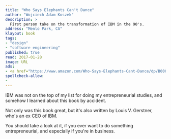 ```yaml
---
title: "Who Says Elephants Can't Dance"
author: "Wojciech Adam Koszek"
description: >
  First person take on the transformation of IBM in the 90's.
address: "Menlo Park, CA"
klayout: book
tags:
- "design"
- "software engineering"
published: true
read: 2017-01-28
image: URL
ads:
- <a href="https://www.amazon.com/Who-Says-Elephants-Cant-Dance/dp/B0006IU4P2/ref=as_li_ss_il?s=books&ie=UTF8&qid=1500878003&sr=1-1&keywords=who+says+elephants+can't+dance&linkCode=li2&tag=wkoszek08-20&linkId=9522809270ab9d6f379ac7f8d3c45d50" target="_blank"><img border="0" src="//ws-na.amazon-adsystem.com/widgets/q?_encoding=UTF8&ASIN=B0006IU4P2&Format=_SL160_&ID=AsinImage&MarketPlace=US&ServiceVersion=20070822&WS=1&tag=wkoszek08-20" ></a><img src="https://ir-na.amazon-adsystem.com/e/ir?t=wkoszek08-20&l=li2&o=1&a=B0006IU4P2" width="1" height="1" border="0" alt="" style="border:none !important; margin:0px !important;" />
spellcheck-allow:
- 
---
```


IBM was not on the top of my list for doing my entrepreneurial studies, and
somehow I learned about this book by accident.

Not only was this book great, but it's also written by  Louis V. Gerstner,
who's an ex CEO of IBM.

You should take a look at it, if you ever want to do something
entrepreneurial, and especially if you're in business.

